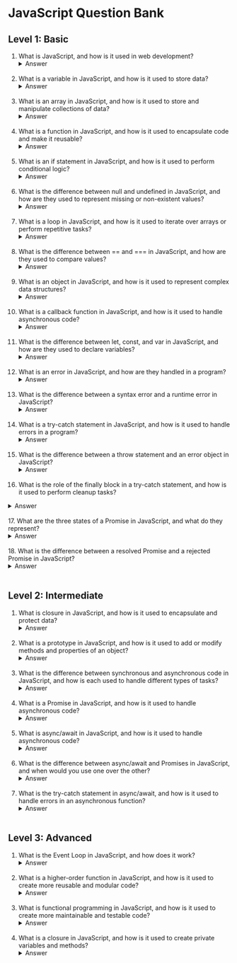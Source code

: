 # JavaScript Question Bank

## Level 1: Basic

1. What is JavaScript, and how is it used in web development?
    <details>
    <summary>Answer</summary>
    JavaScript is a programming language that is used to add interactivity and dynamic behavior to web pages. It is used in web development to create interactive user interfaces, validate form data, and perform other tasks that require client-side scripting.
    </details><br>
2. What is a variable in JavaScript, and how is it used to store data?
    <details>
    <summary>Answer</summary>
    A variable in JavaScript is a container that is used to store data, such as strings, numbers, and objects. Variables can be declared using the var, let, or const keywords, and can be assigned values using the = operator. They are used to store data that can be manipulated or used in calculations later in the program.
    </details><br>
3. What is an array in JavaScript, and how is it used to store and manipulate collections of data?
    <details>
    <summary>Answer</summary>
    An array in JavaScript is a collection of values that can be stored and manipulated as a single object. Arrays can contain any type of data, including strings, numbers, and objects. They are used to store and manipulate collections of data, such as a list of names or a set of coordinates.
    </details><br>
4. What is a function in JavaScript, and how is it used to encapsulate code and make it reusable?
    <details>
    <summary>Answer</summary>
    A function in JavaScript is a block of code that performs a specific task, and can be called from other parts of the program. Functions are used to encapsulate code and make it reusable, so that the same code can be used in multiple parts of the program without duplicating it. They are also used to break down complex tasks into smaller, more manageable pieces.
    </details><br>
5. What is an if statement in JavaScript, and how is it used to perform conditional logic?
    <details>
    <summary>Answer</summary>
    An if statement in JavaScript is used to perform conditional logic, based on a specified condition. It allows developers to execute different blocks of code depending on whether a condition is true or false. If statements are used to make decisions in a program based on input or data that is not known at the time the code is written.
    </details><br>
6. What is the difference between null and undefined in JavaScript, and how are they used to represent missing or non-existent values?
    <details>
    <summary>Answer</summary>
    Null and undefined are both used in JavaScript to represent missing or non-existent values, but they have different meanings. Null is a value that is explicitly assigned by the developer to indicate that a variable or object has no value. Undefined, on the other hand, is a value that is assigned automatically by JavaScript when a variable or object has not been assigned a value.
    </details><br>
7. What is a loop in JavaScript, and how is it used to iterate over arrays or perform repetitive tasks?
    <details>
    <summary>Answer</summary>
    A loop in JavaScript is used to perform repetitive tasks, such as iterating over an array or performing a set of instructions a certain number of times. The most common types of loops in JavaScript are the for loop, while loop, and do-while loop.
    </details><br>
8. What is the difference between == and === in JavaScript, and how are they used to compare values?
    <details>
    <summary>Answer</summary>
    == and === are both used to compare values in JavaScript, but they have different meanings. == compares values without regard to their type, and can perform type coercion if the types do not match. ===, on the other hand, compares values without performing type coercion, and only returns true if the values are of the same type and have the same value.
    </details><br>
9. What is an object in JavaScript, and how is it used to represent complex data structures?
    <details>
    <summary>Answer</summary>
    An object in JavaScript is a complex data structure that consists of key-value pairs, where each key is a string and each value can be any data type, including strings, numbers, arrays, and other objects. Objects are used to represent more complex data structures than simple variables or arrays, and can be used to model real-world objects or entities.
    </details><br>
10. What is a callback function in JavaScript, and how is it used to handle asynchronous code?
    <details>
    <summary>Answer</summary>
    A callback function in JavaScript is a function that is passed as an argument to another function, and is executed after the first function has completed. Callback functions are used to handle asynchronous code, such as fetching data from a server, where the result is not available immediately. The callback function is executed when the data is available, and can then be used to update the UI or perform other actions.
    </details><br>
11. What is the difference between let, const, and var in JavaScript, and how are they used to declare variables?
    <details>
    <summary>Answer</summary>
    let, const, and var are all used to declare variables in JavaScript, but they have different scopes and behaviors. var declares a variable with function scope, which means that the variable can be accessed anywhere within the function. let and const, on the other hand, declare variables with block scope, which means that the variable is only accessible within the block where it was declared. const is used to declare variables that should not be reassigned, while let is used for variables that may be reassigned.
    </details><br>
12. What is an error in JavaScript, and how are they handled in a program?
    <details>
    <summary>Answer</summary>
    An error in JavaScript is a condition that occurs when the program encounters an unexpected situation, such as a syntax error or a runtime error. Errors can be handled using try-catch statements, which allow developers to catch and handle specific types of errors.
    </details><br>
13. What is the difference between a syntax error and a runtime error in JavaScript?
    <details>
    <summary>Answer</summary>
    A syntax error in JavaScript occurs when the program contains an error in its syntax, such as a missing or misplaced semicolon or a misspelled keyword. A runtime error, on the other hand, occurs when the program encounters an error during execution, such as a division by zero or a reference to an undefined variable.
    </details><br>
14. What is a try-catch statement in JavaScript, and how is it used to handle errors in a program?
    <details>
    <summary>Answer</summary>
    A try-catch statement in JavaScript is used to catch and handle errors in a program. It works by wrapping the code that might produce an error in a try block, and specifying the code to be executed if an error occurs in a catch block. If an error occurs in the try block, the catch block is executed and the error is handled.
    </details><br>
15. What is the difference between a throw statement and an error object in JavaScript?
    <details>
    <summary>Answer</summary>
    A throw statement in JavaScript is used to throw an error manually, and can be used to handle situations where the program encounters a problem that cannot be handled by the standard error handling mechanisms. An error object, on the other hand, is created automatically by JavaScript when an error occurs, and contains information about the type and cause of the error.
    </details><br>
16. What is the role of the finally block in a try-catch statement, and how is it used to perform cleanup tasks?
   <details>
    <summary>Answer</summary>
    The finally block in a try-catch statement is used to specify code that should be executed regardless of whether an error occurs in the try block or not. It is used to perform cleanup tasks, such as closing database connections or releasing system resources, that should be performed regardless of the outcome of the try block.
    </details><br>
17. What are the three states of a Promise in JavaScript, and what do they represent?
   <details>
    <summary>Answer</summary>
    The three states of a Promise in JavaScript are pending, fulfilled, and rejected. The pending state represents a Promise that is neither fulfilled nor rejected, and is still waiting for the asynchronous operation to complete. The fulfilled state represents a Promise that has completed successfully, and contains a value. The rejected state represents a Promise that has completed with an error, and contains an error object.
    </details><br>
18. What is the difference between a resolved Promise and a rejected Promise in JavaScript?
   <details>
    <summary>Answer</summary>
    A resolved Promise in JavaScript is a Promise that has completed successfully, and contains a value. A rejected Promise, on the other hand, is a Promise that has completed with an error, and contains an error object.
    </details><br>

## Level 2: Intermediate

1. What is closure in JavaScript, and how is it used to encapsulate and protect data?
    <details>
    <summary>Answer</summary>
    Closure in JavaScript is a mechanism that allows a function to access and use variables from its outer scope, even after the outer function has completed. This is achieved by creating a "closure" around the variables, which allows them to be accessed by the inner function. Closures are often used to encapsulate and protect data, by creating private variables and functions that are not accessible from outside the closure.
    </details><br>
2. What is a prototype in JavaScript, and how is it used to add or modify methods and properties of an object?
    <details>
    <summary>Answer</summary>
    A prototype in JavaScript is a mechanism that allows developers to add or modify methods and properties of an object, without having to modify the object itself. Prototypes are used to create new objects based on existing objects, and can be used to create complex data structures and share functionality between objects. They are also used to provide inheritance in JavaScript, by allowing child objects to inherit methods and properties from their parent objects.
    </details><br>
3. What is the difference between synchronous and asynchronous code in JavaScript, and how is each used to handle different types of tasks?
    <details>
    <summary>Answer</summary>
    Synchronous code in JavaScript is code that is executed in a sequential manner, where each line of code is executed in turn. Asynchronous code, on the other hand, is code that is executed in a non-blocking manner, where the program can continue to execute while waiting for a particular task to complete. Asynchronous code is used to handle I/O operations, such as fetching data from a server, where the result is not available immediately. Synchronous code is used for tasks that can be completed quickly and do not require I/O operations.
    </details><br>
4. What is a Promise in JavaScript, and how is it used to handle asynchronous code?
    <details>
    <summary>Answer</summary>
    A Promise in JavaScript is an object that represents the eventual completion of an asynchronous operation, and is used to handle asynchronous code in a more structured way than callbacks. Promises provide a way to chain multiple asynchronous operations together, and handle errors in a consistent way. They also provide a cleaner and more readable syntax than nested callbacks.
    </details><br>
5. What is async/await in JavaScript, and how is it used to handle asynchronous code?
    <details>
    <summary>Answer</summary>
    Async/await in JavaScript is a syntactical sugar that simplifies the syntax of Promises, and makes it easier to write and read asynchronous code. It allows developers to write asynchronous code that looks synchronous, by using the async and await keywords. The async keyword is used to define a function as asynchronous, while the await keyword is used to wait for the completion of a Promise before executing the next line of code.
    </details><br>
6. What is the difference between async/await and Promises in JavaScript, and when would you use one over the other?
    <details>
    <summary>Answer</summary>
    Async/await and Promises in JavaScript are both used to handle asynchronous code, but they have different syntax and behavior. Async/await is often preferred over Promises for its simpler and more readable syntax, and its ability to make asynchronous code look synchronous. Promises, on the other hand, provide more flexibility and control over asynchronous code, and can be used in situations where more fine-grained control over the Promise's behavior is required.
    </details><br>
7. What is the try-catch statement in async/await, and how is it used to handle errors in an asynchronous function?
    <details>
    <summary>Answer</summary>
    The try-catch statement in async/await is used to handle errors in an asynchronous function, in the same way as a try-catch statement in synchronous code. It works by wrapping the code that might produce an error in a try block, and specifying the code
    </details><br>

## Level 3: Advanced

1. What is the Event Loop in JavaScript, and how does it work?
    <details>
    <summary>Answer</summary>
    The Event Loop in JavaScript is a mechanism that allows the program to handle I/O operations efficiently and asynchronously. It works by continuously looping through a queue of events and callbacks, and executing them when the corresponding I/O operation is completed. The Event Loop is implemented using the V8 engine, and is designed to be efficient and performant.
    </details><br>
2. What is a higher-order function in JavaScript, and how is it used to create more reusable and modular code?
    <details>
    <summary>Answer</summary>
    A higher-order function in JavaScript is a function that takes another function as an argument or returns a function as a result. Higher-order functions are used to create more reusable and modular code, by separating the core functionality from the specific details of the implementation. They are often used to create libraries or frameworks that can be used in a wide variety of contexts.
    </details><br>
3. What is functional programming in JavaScript, and how is it used to create more maintainable and testable code?
    <details>
    <summary>Answer</summary>
    Functional programming in JavaScript is a programming paradigm that emphasizes the use of pure functions, immutability, and functional composition. It is used to create more maintainable and testable code, by reducing the number of side effects and increasing the predictability of the code. Functional programming is often used in combination with libraries and frameworks like Lodash or Ramda.
    </details><br>
4. What is a closure in JavaScript, and how is it used to create private variables and methods?
    <details>
    <summary>Answer</summary>
    A closure in JavaScript is a function that has access to variables in its outer scope, even after the outer function has completed. Closures are used to create private variables and methods, by creating a function that has access to a private variable and returning it as a public method. This allows developers to encapsulate and protect data and functionality, and prevent accidental modification of private variables.
    </details><br>
